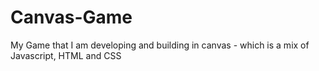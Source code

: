 # Canvas-Game
My Game that I am developing and building in canvas - which is a mix of Javascript, HTML and CSS
